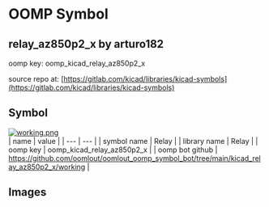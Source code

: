 # OOMP Symbol  
## relay_az850p2_x  by arturo182  
  
oomp key: oomp_kicad_relay_az850p2_x  
  
source repo at: [https://gitlab.com/kicad/libraries/kicad-symbols](https://gitlab.com/kicad/libraries/kicad-symbols)  
## Symbol  
  
[![working.png](working_600.png)](working.png)  
| name | value | 
| --- | --- | 
| symbol name | Relay | 
| library name | Relay | 
| oomp key | oomp_kicad_relay_az850p2_x | 
| oomp bot github | https://github.com/oomlout/oomlout_oomp_symbol_bot/tree/main/kicad_relay_az850p2_x/working | 
## Images  
